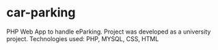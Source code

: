 # car-parking
PHP Web App to handle eParking. Project was developed as a university project. Technologies used: PHP, MYSQL, CSS, HTML 
